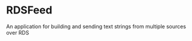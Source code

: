 RDSFeed
=======

An application for building and sending text strings from multiple sources over RDS